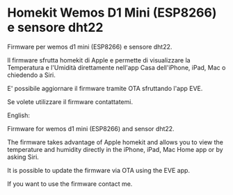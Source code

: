 # Homekit Wemos D1 Mini (ESP8266) e sensore dht22

Firmware per wemos d1 mini (ESP8266) e sensore dht22.

Il firmware sfrutta homekit di Apple e permette di visualizzare la Temperatura e l'Umidità direttamente nell'app Casa dell'iPhone, iPad, Mac o
chiedendo a Siri.

E' possibile aggiornare il firmware tramite OTA sfruttando l'app EVE.

Se volete utilizzare il firmware contattatemi.




English: 

Firmware for wemos d1 mini (ESP8266) and sensor dht22.

The firmware takes advantage of Apple homekit and allows you to view the temperature and humidity directly in the iPhone, iPad, Mac Home app or by asking Siri.

It is possible to update the firmware via OTA using the EVE app.

If you want to use the firmware contact me.
